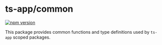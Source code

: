 # ts-app/common

[![npm version](https://badge.fury.io/js/%40ts-app%2Fcommon.svg)](https://badge.fury.io/js/%40ts-app%2Fcommon)

This package provides common functions and type definitions used by `ts-app` scoped packages.
